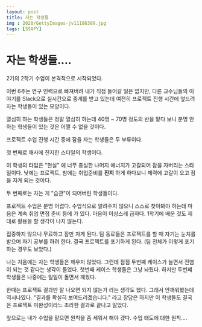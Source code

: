 ```yaml
---
layout: post
title: 자는 학생들
img : 2020/GettyImages-jv11186389.jpg
tags: [SSAFY] 
---
```




# 자는 학생들....

2기의 2학기 수업이 본격적으로 시작되었다. 

이번 6주는 연구 인력으로 빠져버려 내가 직접 들어갈 일은 없지만, 다른 교수님들의 이야기를 Slack으로 실시간으로 중계를 받고  있는데 여전히 프로젝트 진행 시간에 엎드려 자는 학생들이 있는 모양이다. 

열심히 하는 학생들은 정말 열심히 하는데 40명 ~ 70명 정도의 반을 맡다 보니 분명 안하는 학생들이 있는 것은 어쩔 수 없을 것이다.  

프로젝트 수업 진행 시간 중에 잠을 자는 학생들은 두 부류이다. 

첫 번째로 매사에 진지한 스타일의 학생이다.

이 학생의 타입은 "현실" 에 너무 충실한 나머지 에너지가 고갈되어 잠을 자버리는 스타일이다. 낮에는 프로젝트, 밤에는 취업준비를 **진지** 하게 하다보니 체력에 고갈이 오고 잠을 자게 되는 것이다. 

두 번째로는 자는 게 "습관"이 되어버린 학생들이다. 

프로젝트 수업은 분명 어렵다. 수업식으로 알려주지 않으니 스스로 찾아봐야 하는데 마음은 계속 취업 면접 준비 등에 가 있다. 마음이 이상스레 급하다. 1학기에 배운 것도 제대로 활용을 할 생각이 나지 않는다. 

집중하지 않으니 무료하고 잠만 자게 된다. 팀 동료들은 프로젝트를 할 때 자기는 눈치를 받으며 자기 공부를 하려 한다. 결국 프로젝트를 포기하게 된다. (팀 전체가 이렇게 포기하는 경우도 보았다.)



나는 처음에는 자는 학생들은 깨우지 않았다. 그런데 점점 두번째 케이스가 늘면서 전염이 되는 것 같다는 생각이 들었다. 첫번째 케이스 학생들은 그냥 놔뒀다. 하지만 두번쨰 학생들은 나중에는 일일이 돌면서 깨웠다. 

한때는 프로젝트 결과만 잘 나오면 되지 않는가 라는 생각도 했다. 그래서 안깨워봤는데 역시나였다. "결과를 확실히 보여드리겠습니다." 라고 장담은 하지만 이 학생들도 결국은 프로젝트 미완성이라느 초라한 결과로 끝나고 말았다. 



앞으로는 내가 수업을 맡으면 원칙을 좀 세워서 해야 겠다. 수업 태도에 대한 원칙.... 

